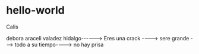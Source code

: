 # hello-world
Calis


debora araceli valadez hidalgo------> Eres una crack ----> sere grande ---> todo a su tiempo----> no hay prisa
